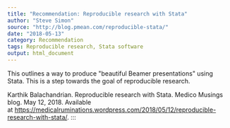 ```yaml
---
title: "Recommendation: Reproducible research with Stata"
author: "Steve Simon"
source: "http://blog.pmean.com/reproducible-stata/"
date: "2018-05-13"
category: Recommendation
tags: Reproducible research, Stata software
output: html_document
---
```


This outlines a way to produce "beautiful Beamer presentations" using
Stata. This is a step towards the goal of reproducible
research.

<!---More--->

Karthik Balachandrian. Reproducible research with Stata. Medico Musings
blog. May 12, 2018. Available
at <https://medicalruminations.wordpress.com/2018/05/12/reproducible-research-with-stata/>.
:::

